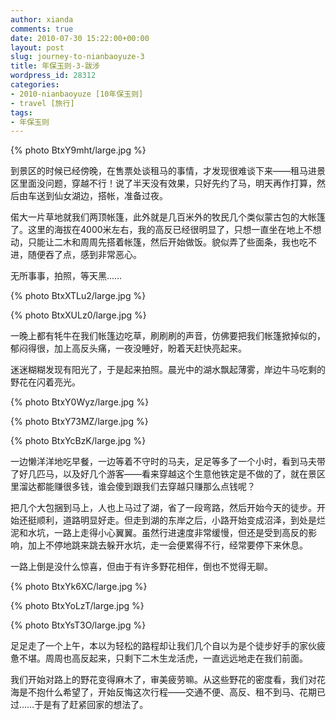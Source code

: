```yaml
---
author: xianda
comments: true
date: 2010-07-30 15:22:00+00:00
layout: post
slug: journey-to-nianbaoyuze-3
title: 年保玉则-3-跋涉
wordpress_id: 28312
categories:
- 2010-nianbaoyuze [10年保玉则]
- travel [旅行]
tags:
- 年保玉则
---
```


{% photo BtxY9mht/large.jpg %}



到景区的时候已经傍晚，在售票处谈租马的事情，才发现很难谈下来——租马进景区里面没问题，穿越不行！说了半天没有效果，只好先约了马，明天再作打算，然后由车送到仙女湖边，搭帐，准备过夜。



偌大一片草地就我们两顶帐篷，此外就是几百米外的牧民几个类似蒙古包的大帐篷了。这里的海拔在4000米左右，我的高反已经很明显了，只想一直坐在地上不想动，只能让二木和周周先搭着帐篷，然后开始做饭。貌似弄了些面条，我也吃不进，随便吞了点，感到非常恶心。



无所事事，拍照，等天黑……

 <!-- more -->



{% photo BtxXTLu2/large.jpg %}



{% photo BtxXULz0/large.jpg %}



一晚上都有牦牛在我们帐篷边吃草，刷刷刷的声音，仿佛要把我们帐篷掀掉似的，郁闷得很，加上高反头痛，一夜没睡好，盼着天赶快亮起来。



迷迷糊糊发现有阳光了，于是起来拍照。晨光中的湖水飘起薄雾，岸边牛马吃剩的野花在闪着亮光。



{% photo BtxY0Wyz/large.jpg %}



{% photo BtxY73MZ/large.jpg %}



{% photo BtxYcBzK/large.jpg %}



一边懒洋洋地吃早餐，一边等着不守时的马夫，足足等多了一个小时，看到马夫带了好几匹马，以及好几个游客——看来穿越这个生意他铁定是不做的了，就在景区里溜达都能赚很多钱，谁会傻到跟我们去穿越只赚那么点钱呢？



把几个大包捆到马上，人也上马过了湖，省了一段弯路，然后开始今天的徒步。开始还挺顺利，道路明显好走。但走到湖的东岸之后，小路开始变成沼泽，到处是烂泥和水坑，一路上走得小心翼翼。虽然行进速度非常缓慢，但还是受到高反的影响，加上不停地跳来跳去躲开水坑，走一会便累得不行，经常要停下来休息。



一路上倒是没什么惊喜，但由于有许多野花相伴，倒也不觉得无聊。



{% photo BtxYk6XC/large.jpg %}



{% photo BtxYoLzT/large.jpg %}



{% photo BtxYsT3O/large.jpg %}



足足走了一个上午，本以为轻松的路程却让我们几个自以为是个徒步好手的家伙疲惫不堪。周周也高反起来，只剩下二木生龙活虎，一直远远地走在我们前面。



我们开始对路上的野花变得麻木了，审美疲劳嘛。从这些野花的密度看，我们对花海是不抱什么希望了，开始反悔这次行程——交通不便、高反、租不到马、花期已过……于是有了赶紧回家的想法了。
